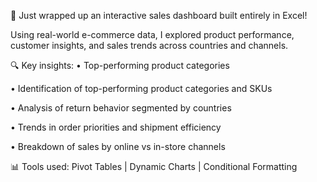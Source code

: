 🚀 Just wrapped up an interactive sales dashboard built entirely in Excel!

 Using real-world e-commerce data, I explored product performance, customer insights, and sales trends across countries and channels.
 
🔍 Key insights: • Top-performing product categories

 • Identification of top-performing product categories and SKUs
 
 • Analysis of return behavior segmented by countries
 
 • Trends in order priorities and shipment efficiency
 
 • Breakdown of sales by online vs in-store channels
 
📊 Tools used: Pivot Tables | Dynamic Charts | Conditional Formatting
